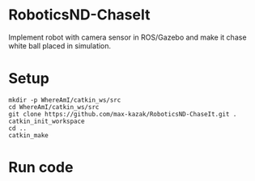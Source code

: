 # RoboticsND-ChaseIt
Implement robot with camera sensor in ROS/Gazebo and make it chase white ball placed in simulation.

# Setup

```
mkdir -p WhereAmI/catkin_ws/src
cd WhereAmI/catkin_ws/src
git clone https://github.com/max-kazak/RoboticsND-ChaseIt.git .
catkin_init_workspace
cd ..
catkin_make
```

# Run code
